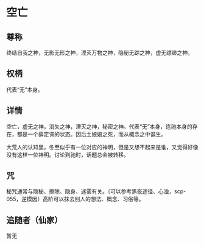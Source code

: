 # 空亡
## 尊称

终结自我之神，无影无形之神，湮灭万物之神，隐秘无踪之神，虚无缥缈之神。
## 权柄

代表“无”本身。

## 详情

空亡，虚无之神，消失之神，湮灭之神，秘密之神。代表“无”本身，连祂本身的存在，都是一个薛定谔的状态。因后土娘娘之死，而从概念之中诞生。

大荒人的认知里，冬至似乎有一位对应的神明，但是又想不起来是谁，又觉得好像没有这样一位神明。讨论到祂时，话题总会被转移。

## 咒

秘咒通常与隐秘、擦除、隐身、迷雾有关。（可以参考黑夜途径、心浊，scp-055，逆模因）高阶可以抹去别人的想法、概念、习俗等。

## 追随者（仙家）

暂无